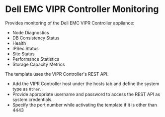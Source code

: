 Dell EMC VIPR Controller Monitoring
===================================

Provides monitoring of the Dell EMC VIPR Controller appliance:

* Node Diagnostics
* DB Consistency Status
* Health
* IPSec Status
* Site Status
* Performance Statistics
* Storage Capacity Metrics

The template uses the VIPR Controller's REST API.

* Add the VIPR Controller host under the hosts tab and define the system type as `Other`.
* Provide appropriate username and password to access the REST API as system credentials.
* Specify the port number while activating the template if it is other than 4443
